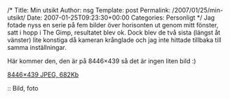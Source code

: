 /*
 Title: Min utsikt
 Author: nsg
 Template: post
 Permalink: /2007/01/25/min-utsikt/
 Date: 2007-01-25T09:23:30+00:00
 Categories: Personligt
*/
Jag fotade nyss en serie på fem bilder över horisonten ut genom mitt fönster, satt i hopp i The Gimp, resultatet blev ok. Dock blev de två sista (längst åt vänster) lite konstiga då kameran krånglade och jag inte hittade tillbaka till samma inställningar.

Här kommer den, den är på 8446&#215;439 så det är ingen liten bild :) 

<a class="imagelink" href="http://cdn.junkpile.se/2007/01/utsikt.jpg" title="Min utsikt Jan 2007">8446&#215;439 JPEG, 682Kb</a>

:: Bild, foto

<small></small>